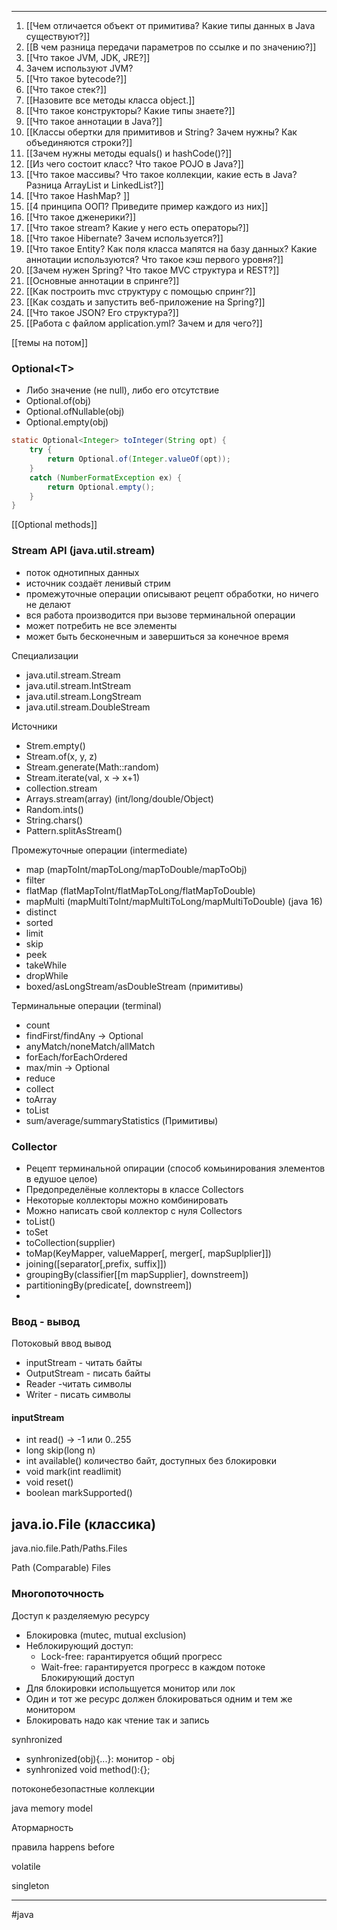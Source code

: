 * * *
1. [[Чем отличается объект от примитива? Какие типы данных в Java существуют?]]
2. [[В чем разница передачи параметров по ссылке и по значению?]]
3. [[Что такое JVM, JDK, JRE?]]
4. Зачем используют JVM?
5. [[Что такое bytecode?]]
6. [[Что такое стек?]]
7. [[Назовите все методы класса object.]]
8. [[Что такое конструкторы? Какие типы знаете?]]
9. [[Что такое аннотации в Java?]]
10. [[Классы обертки для примитивов и String? Зачем нужны? Как объединяются строки?]]
 11. [[Зачем нужны методы equals() и hashCode()?]]
 12. [[Из чего состоит класс? Что такое POJO в Java?]]
 13. [[Что такое массивы? Что такое коллекции, какие есть в Java? Разница ArrayList и LinkedList?]]
 14. [[Что такое HashMap? ]]
 15. [[4 принципа ООП? Приведите пример каждого из них]]
 16. [[Что такое дженерики?]]
 17. [[Что такое stream? Какие у него есть операторы?]]
 18. [[Что такое Hibernate? Зачем используется?]]
 19. [[Что такое Entity? Как поля класса мапятся на базу данных? Какие аннотации используются? Что такое кэш первого уровня?]]
 20. [[Зачем нужен Spring? Что такое MVC структура и REST?]]
 21. [[Основные аннотации в спринге?]]
 22. [[Как построить mvc структуру с помощью спринг?]]
 23. [[Как создать и запустить веб-приложение на Spring?]]
 24. [[Что такое JSON? Его структура?]]
 25. [[Работа с файлом application.yml? Зачем и для чего?]]

[[темы на потом]]

### Optional\<T\>
- Либо значение (не null), либо его отсутствие
- Optional.of(obj)
- Optional.ofNullable(obj)
- Optional.empty(obj)

```java
static Optional<Integer> toInteger(String opt) {
	try {
		return Optional.of(Integer.valueOf(opt));
	}
	catch (NumberFormatException ex) {
		return Optional.empty();
	}
}
```
 [[Optional<T> methods]]

### Stream API (java.util.stream)
- поток однотипных данных
- источник создаёт ленивый стрим
- промежуточные операции описывают рецепт обработки, но ничего не делают
- вся работа производится при вызове терминальной операции
- может потребить не все элементы
- может быть бесконечным и завершиться за конечное время

Специализации
- java.util.stream.Stream
- java.util.stream.IntStream
- java.util.stream.LongStream
- java.util.stream.DoubleStream

Источники
- Strem.empty()
- Stream.of(x, y, z)
- Stream.generate(Math::random)
- Stream.iterate(val, x -> x+1)
- collection.stream
- Arrays.stream(array) (int/long/double/Object)
- Random.ints()
- String.chars()
- Pattern.splitAsStream()

Промежуточные операции (intermediate)
- map (mapToInt/mapToLong/mapToDouble/mapToObj)
- filter
- flatMap (flatMapToInt/flatMapToLong/flatMapToDouble)
- mapMulti (mapMultiToInt/mapMultiToLong/mapMultiToDouble) (java 16)
- distinct
- sorted
- limit
- skip
- peek
- takeWhile
- dropWhile
- boxed/asLongStream/asDoubleStream (примитивы)

Терминальные операции (terminal)
- count
- findFirst/findAny -> Optional
- anyMatch/noneMatch/allMatch
- forEach/forEachOrdered
- max/min -> Optional
- reduce
- collect
- toArray
- toList
- sum/average/summaryStatistics (Примитивы)


### Collector
- Рецепт терминальной опирации (способ комьинирования элементов в едушое целое)
- Предопределёные коллекторы в классе Collectors
- Некоторые коллекторы можно комбинировать
- Можно написать свой коллектор с нуля 
Collectors
- toList()
- toSet
- toCollection(supplier)
- toMap(KeyMapper, valueMapper\[, merger\[, mapSuplplier]])
- joining(\[separator\[,prefix, suffix]])
- groupingBy(classifier\[\[m mapSupplier], downstreem])
- partitioningBy(predicate\[, downstreem])
- 

### Ввод - вывод
Потоковый ввод вывод
- inputStream - читать байты
- OutputStream - писать байты
- Reader -читать символы
- Writer - писать символы

#### inputStream
- int read() -> -1 или 0..255
- long skip(long n)
- int available() количество байт, доступных без блокировки
- void mark(int readlimit)
- void reset()
- boolean markSupported()

java.io.File (классика)
-

java.nio.file.Path\/Paths.Files

Path (Comparable)
Files

### Многопоточность

Доступ к разделяемую ресурсу
- Блокировка (mutec, mutual exclusion)
- Неблокирующий доступ:
	- Lock-free: гарантируется общий прогресс
	- Wait-free: гарантируется прогресс в каждом потоке
Блокирующий доступ
- Для блокировки испольщуется монитор или лок
- Один и тот же ресурс должен блокироваться одним и тем же монитором
- Блокировать надо как чтение так и запись

synhronized
- synhronized(obj){...}: монитор - obj
- synhronized void method():{};

потоконебезопастные коллекции


java memory model

Атормарность

правила happens before

volatile

singleton
 























* * *
#java